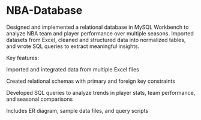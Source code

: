 # NBA-Database
Designed and implemented a relational database in MySQL Workbench to analyze NBA team and player performance over multiple seasons. Imported datasets from Excel, cleaned and structured data into normalized tables, and wrote SQL queries to extract meaningful insights.

Key features:

Imported and integrated data from multiple Excel files

Created relational schemas with primary and foreign key constraints

Developed SQL queries to analyze trends in player stats, team performance, and seasonal comparisons

Includes ER diagram, sample data files, and query scripts
